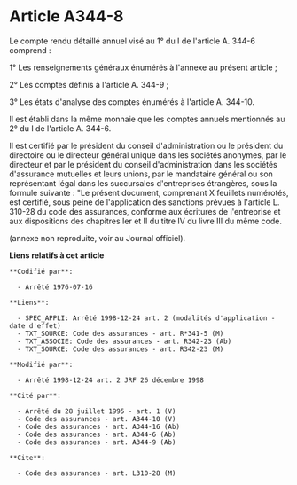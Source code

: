# Article A344-8

Le compte rendu détaillé annuel visé au 1° du I de l'article A. 344-6 comprend :

1° Les renseignements généraux énumérés à l'annexe au présent article ;

2° Les comptes définis à l'article A. 344-9 ;

3° Les états d'analyse des comptes énumérés à l'article A. 344-10.

Il est établi dans la même monnaie que les comptes annuels mentionnés au 2° du I de l'article A. 344-6.

Il est certifié par le président du conseil d'administration ou le président du directoire ou le directeur général unique
dans les sociétés anonymes, par le directeur et par le président du conseil d'administration dans les sociétés d'assurance
mutuelles et leurs unions, par le mandataire général ou son représentant légal dans les succursales d'entreprises étrangères,
sous la formule suivante : "Le présent document, comprenant X feuillets numérotés, est certifié, sous peine de l'application
des sanctions prévues à l'article L. 310-28 du code des assurances, conforme aux écritures de l'entreprise et aux
dispositions des chapitres Ier et II du titre IV du livre III du même code.

(annexe non reproduite, voir au Journal officiel).

**Liens relatifs à cet article**

	**Codifié par**:

	  - Arrêté 1976-07-16

	**Liens**:

	  - SPEC_APPLI: Arrêté 1998-12-24 art. 2 (modalités d'application - date d'effet)
	  - TXT_SOURCE: Code des assurances - art. R*341-5 (M)
	  - TXT_ASSOCIE: Code des assurances - art. R342-23 (Ab)
	  - TXT_SOURCE: Code des assurances - art. R342-23 (M)

	**Modifié par**:

	  - Arrêté 1998-12-24 art. 2 JRF 26 décembre 1998

	**Cité par**:

	  - Arrêté du 28 juillet 1995 - art. 1 (V)
	  - Code des assurances - art. A344-10 (V)
	  - Code des assurances - art. A344-16 (Ab)
	  - Code des assurances - art. A344-6 (Ab)
	  - Code des assurances - art. A344-9 (Ab)

	**Cite**:

	  - Code des assurances - art. L310-28 (M)
